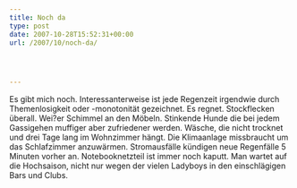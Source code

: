 ```yaml
---
title: Noch da
type: post
date: 2007-10-28T15:52:31+00:00
url: /2007/10/noch-da/




---
```

Es gibt mich noch. Interessanterweise ist jede Regenzeit irgendwie durch Themenlosigkeit oder -monotonität gezeichnet. Es regnet. Stockflecken überall. Wei?er Schimmel an den Möbeln. Stinkende Hunde die bei jedem Gassigehen muffiger aber zufriedener werden. Wäsche, die nicht trocknet und drei Tage lang im Wohnzimmer hängt. Die Klimaanlage missbraucht um das Schlafzimmer anzuwärmen. Stromausfälle kündigen neue Regenfälle 5 Minuten vorher an. Notebooknetzteil ist immer noch kaputt. Man wartet auf die Hochsaison, nicht nur wegen der vielen Ladyboys in den einschlägigen Bars und Clubs.
